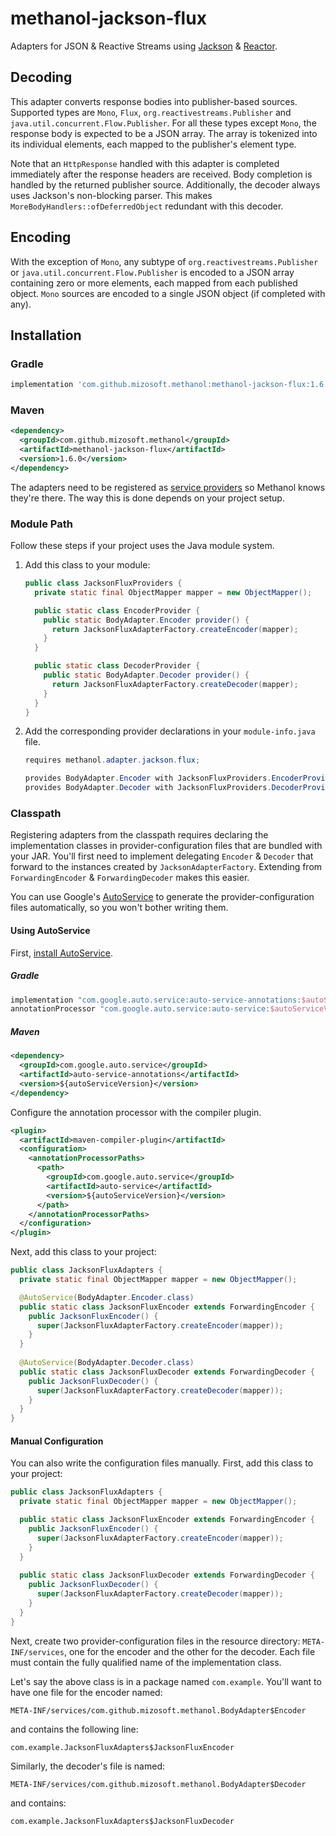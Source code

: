 # methanol-jackson-flux

Adapters for JSON & Reactive Streams using [Jackson][jackson] & [Reactor][reactor].

## Decoding

This adapter converts response bodies into publisher-based sources. Supported types are
`Mono`, `Flux`, `org.reactivestreams.Publisher` and `java.util.concurrent.Flow.Publisher`. For all
these types except `Mono`, the response body is expected to be a JSON array. The array is tokenized
into its individual elements, each mapped to the publisher's element type.

Note that an `HttpResponse` handled with this adapter is completed immediately after the response headers
are received. Body completion is handled by the returned publisher source. Additionally, the decoder
always uses Jackson's non-blocking parser. This makes `MoreBodyHandlers::ofDeferredObject` redundant
with this decoder.

## Encoding

With the exception of `Mono`, any subtype of `org.reactivestreams.Publisher` or
`java.util.concurrent.Flow.Publisher` is encoded to a JSON array containing zero or more elements, each mapped from each published object.
`Mono` sources are encoded to a single JSON object (if completed with any).

## Installation

### Gradle

```gradle
implementation 'com.github.mizosoft.methanol:methanol-jackson-flux:1.6.0'
```

### Maven

```xml
<dependency>
  <groupId>com.github.mizosoft.methanol</groupId>
  <artifactId>methanol-jackson-flux</artifactId>
  <version>1.6.0</version>
</dependency>
```

The adapters need to be registered as [service providers][serviceloader_javadoc] so Methanol knows they're there.
The way this is done depends on your project setup.

### Module Path

Follow these steps if your project uses the Java module system.

1. Add this class to your module:

    ```java
    public class JacksonFluxProviders {
      private static final ObjectMapper mapper = new ObjectMapper();
 
      public static class EncoderProvider {
        public static BodyAdapter.Encoder provider() {
          return JacksonFluxAdapterFactory.createEncoder(mapper);
        }
      }
   
      public static class DecoderProvider {
        public static BodyAdapter.Decoder provider() {
          return JacksonFluxAdapterFactory.createDecoder(mapper);
        }
      }
    }
    ```

2. Add the corresponding provider declarations in your `module-info.java` file.

    ```java
    requires methanol.adapter.jackson.flux;
   
    provides BodyAdapter.Encoder with JacksonFluxProviders.EncoderProvider;
    provides BodyAdapter.Decoder with JacksonFluxProviders.DecoderProvider;
    ```

### Classpath

Registering adapters from the classpath requires declaring the implementation classes in provider-configuration
files that are bundled with your JAR. You'll first need to implement delegating `Encoder` & `Decoder`
that forward to the instances created by `JacksonAdapterFactory`. Extending from `ForwardingEncoder` &
`ForwardingDecoder` makes this easier.

You can use Google's [AutoService][autoservice] to generate the provider-configuration files automatically,
so you won't bother writing them.

#### Using AutoService

First, [install AutoService][autoservice_getting_started].

##### Gradle

```gradle
implementation "com.google.auto.service:auto-service-annotations:$autoServiceVersion"
annotationProcessor "com.google.auto.service:auto-service:$autoServiceVersion"
```

##### Maven

```xml
<dependency>
  <groupId>com.google.auto.service</groupId>
  <artifactId>auto-service-annotations</artifactId>
  <version>${autoServiceVersion}</version>
</dependency>
```

Configure the annotation processor with the compiler plugin.

```xml
<plugin>
  <artifactId>maven-compiler-plugin</artifactId>
  <configuration>
    <annotationProcessorPaths>
      <path>
        <groupId>com.google.auto.service</groupId>
        <artifactId>auto-service</artifactId>
        <version>${autoServiceVersion}</version>
      </path>
    </annotationProcessorPaths>
  </configuration>
</plugin>
```

Next, add this class to your project:

```java
public class JacksonFluxAdapters {
  private static final ObjectMapper mapper = new ObjectMapper();

  @AutoService(BodyAdapter.Encoder.class)
  public static class JacksonFluxEncoder extends ForwardingEncoder {
    public JacksonFluxEncoder() {
      super(JacksonFluxAdapterFactory.createEncoder(mapper));
    }
  }
  
  @AutoService(BodyAdapter.Decoder.class)
  public static class JacksonFluxDecoder extends ForwardingDecoder {
    public JacksonFluxDecoder() {
      super(JacksonFluxAdapterFactory.createDecoder(mapper));
    }
  }
}
```

#### Manual Configuration

You can also write the configuration files manually. First, add this class to your project:

```java
public class JacksonFluxAdapters {
  private static final ObjectMapper mapper = new ObjectMapper();

  public static class JacksonFluxEncoder extends ForwardingEncoder {
    public JacksonFluxEncoder() {
      super(JacksonFluxAdapterFactory.createEncoder(mapper));
    }
  }
  
  public static class JacksonFluxDecoder extends ForwardingDecoder {
    public JacksonFluxDecoder() {
      super(JacksonFluxAdapterFactory.createDecoder(mapper));
    }
  }
}
```

Next, create two provider-configuration files in the resource directory: `META-INF/services`,
one for the encoder and the other for the decoder. Each file must contain the fully qualified
name of the implementation class.

Let's say the above class is in a package named `com.example`. You'll want to have one file for the
encoder named:

```
META-INF/services/com.github.mizosoft.methanol.BodyAdapter$Encoder
```

and contains the following line:

```
com.example.JacksonFluxAdapters$JacksonFluxEncoder
```

Similarly, the decoder's file is named:

```
META-INF/services/com.github.mizosoft.methanol.BodyAdapter$Decoder
```

and contains:

```
com.example.JacksonFluxAdapters$JacksonFluxDecoder
```

[jackson]: https://github.com/FasterXML/jackson
[reactor]: https://github.com/reactor/reactor-core
[autoservice]: https://github.com/google/auto/tree/master/service
[autoservice_getting_started]: https://github.com/google/auto/tree/master/service#getting-started
[serviceloader_javadoc]: https://docs.oracle.com/en/java/javase/11/docs/api/java.base/java/util/ServiceLoader.html
